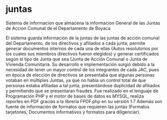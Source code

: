# juntas
Sistema de informacion que almacena la informacion General de las Juntas de Accion Comunal de el Departamento de Boyaca

El sistema guarda información de la juntas de las juntas de acción  comunal del Departamento, de los directivos y afiliados a cada junta; permite generar documentos  internos de cada una de ellas (Autos resolutorios por los cuales sus miembros directivos fueron elegidos) y generar certificados según el tipo de Junta que sea (Junta de Acción Comunal o  Junta de Vivienda Comunitaria. 
Su desarrollo  e implementación surgió debido a la necesidad de tener un mayor control de los integrantes de cada JAC, pues en época de elección de directivos se presentaba que algunas personas votaban en  múltiples Juntas, ya que no había un control total de que personas estaba afiliadas a tal junta, presentándose duplicidad de  afiliados  y permitiendo que  se presentaran fraudes.
Fue realizado en el lenguaje de Programación PHP y el motor de bases de datos es MYSQL, realiza reportes en PDF gracias a la librería FPDF.php en su versión 1.7
Además son fuente de información de formatos que requieren las juntas (Formatos tarjetones, Documentos informativos y formatos para diligenciar).
